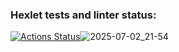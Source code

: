 ### Hexlet tests and linter status:
[![Actions Status](https://github.com/kolyamas/qa-engineer-project-84/actions/workflows/hexlet-check.yml/badge.svg)](https://github.com/kolyamas/qa-engineer-project-84/actions)![2025-07-02_21-54](https://github.com/user-attachments/assets/2b33ee73-e6ac-4122-90b3-a45d9df42a3e)
